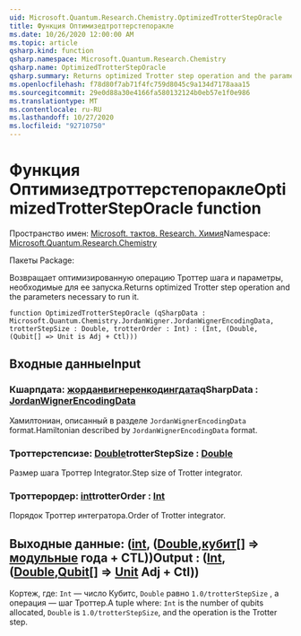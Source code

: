 ```yaml
---
uid: Microsoft.Quantum.Research.Chemistry.OptimizedTrotterStepOracle
title: Функция Оптимизедтроттерстепоракле
ms.date: 10/26/2020 12:00:00 AM
ms.topic: article
qsharp.kind: function
qsharp.namespace: Microsoft.Quantum.Research.Chemistry
qsharp.name: OptimizedTrotterStepOracle
qsharp.summary: Returns optimized Trotter step operation and the parameters necessary to run it.
ms.openlocfilehash: f78d80f7ab71f4fc759d8045c9a134d7178aaa15
ms.sourcegitcommit: 29e0d88a30e4166fa580132124b0eb57e1f0e986
ms.translationtype: MT
ms.contentlocale: ru-RU
ms.lasthandoff: 10/27/2020
ms.locfileid: "92710750"
---
```

# <a name="optimizedtrottersteporacle-function"></a><span data-ttu-id="2490d-102">Функция Оптимизедтроттерстепоракле</span><span class="sxs-lookup"><span data-stu-id="2490d-102">OptimizedTrotterStepOracle function</span></span>

<span data-ttu-id="2490d-103">Пространство имен: [Microsoft. тактов. Research. Химия](xref:Microsoft.Quantum.Research.Chemistry)</span><span class="sxs-lookup"><span data-stu-id="2490d-103">Namespace: [Microsoft.Quantum.Research.Chemistry](xref:Microsoft.Quantum.Research.Chemistry)</span></span>

<span data-ttu-id="2490d-104">Пакеты [](https://nuget.org/packages/)</span><span class="sxs-lookup"><span data-stu-id="2490d-104">Package: [](https://nuget.org/packages/)</span></span>


<span data-ttu-id="2490d-105">Возвращает оптимизированную операцию Троттер шага и параметры, необходимые для ее запуска.</span><span class="sxs-lookup"><span data-stu-id="2490d-105">Returns optimized Trotter step operation and the parameters necessary to run it.</span></span>

```qsharp
function OptimizedTrotterStepOracle (qSharpData : Microsoft.Quantum.Chemistry.JordanWigner.JordanWignerEncodingData, trotterStepSize : Double, trotterOrder : Int) : (Int, (Double, (Qubit[] => Unit is Adj + Ctl)))
```


## <a name="input"></a><span data-ttu-id="2490d-106">Входные данные</span><span class="sxs-lookup"><span data-stu-id="2490d-106">Input</span></span>

### <a name="qsharpdata--jordanwignerencodingdata"></a><span data-ttu-id="2490d-107">Кшарпдата: [жорданвигнеренкодингдата](xref:Microsoft.Quantum.Chemistry.JordanWigner.JordanWignerEncodingData)</span><span class="sxs-lookup"><span data-stu-id="2490d-107">qSharpData : [JordanWignerEncodingData](xref:Microsoft.Quantum.Chemistry.JordanWigner.JordanWignerEncodingData)</span></span>

<span data-ttu-id="2490d-108">Хамилтониан, описанный в разделе `JordanWignerEncodingData` format.</span><span class="sxs-lookup"><span data-stu-id="2490d-108">Hamiltonian described by `JordanWignerEncodingData` format.</span></span>


### <a name="trotterstepsize--double"></a><span data-ttu-id="2490d-109">Троттерстепсизе: [Double](xref:microsoft.quantum.lang-ref.double)</span><span class="sxs-lookup"><span data-stu-id="2490d-109">trotterStepSize : [Double](xref:microsoft.quantum.lang-ref.double)</span></span>

<span data-ttu-id="2490d-110">Размер шага Троттер Integrator.</span><span class="sxs-lookup"><span data-stu-id="2490d-110">Step size of Trotter integrator.</span></span>


### <a name="trotterorder--int"></a><span data-ttu-id="2490d-111">Троттерордер: [int](xref:microsoft.quantum.lang-ref.int)</span><span class="sxs-lookup"><span data-stu-id="2490d-111">trotterOrder : [Int](xref:microsoft.quantum.lang-ref.int)</span></span>

<span data-ttu-id="2490d-112">Порядок Троттер интегратора.</span><span class="sxs-lookup"><span data-stu-id="2490d-112">Order of Trotter integrator.</span></span>



## <a name="output--intdoublequbit--unit-adj--ctl"></a><span data-ttu-id="2490d-113">Выходные данные: ([int](xref:microsoft.quantum.lang-ref.int), ([Double](xref:microsoft.quantum.lang-ref.double),[кубит](xref:microsoft.quantum.lang-ref.qubit)[] => [модульные](xref:microsoft.quantum.lang-ref.unit) года + CTL))</span><span class="sxs-lookup"><span data-stu-id="2490d-113">Output : ([Int](xref:microsoft.quantum.lang-ref.int),([Double](xref:microsoft.quantum.lang-ref.double),[Qubit](xref:microsoft.quantum.lang-ref.qubit)[] => [Unit](xref:microsoft.quantum.lang-ref.unit) Adj + Ctl))</span></span>

<span data-ttu-id="2490d-114">Кортеж, где: `Int` — число Кубитс, `Double` равно `1.0/trotterStepSize` , а операция — шаг Троттер.</span><span class="sxs-lookup"><span data-stu-id="2490d-114">A tuple where: `Int` is the number of qubits allocated, `Double` is `1.0/trotterStepSize`, and the operation is the Trotter step.</span></span>